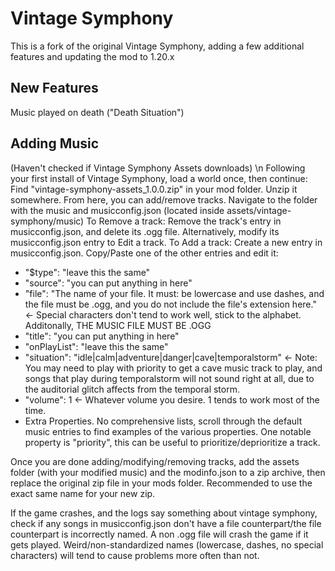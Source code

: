 # Vintage Symphony
This is a fork of the original Vintage Symphony, adding a few additional features and updating the mod to 1.20.x

## New Features
Music played on death ("Death Situation")

## Adding Music
(Haven't checked if Vintage Symphony Assets downloads) \n
Following your first install of Vintage Symphony, load a world once, then continue:
Find "vintage-symphony-assets_1.0.0.zip" in your mod folder.
Unzip it somewhere.
From here, you can add/remove tracks. Navigate to the folder with the music and musicconfig.json (located inside assets/vintage-symphony/music)
To Remove a track:
Remove the track's entry in musicconfig.json, and delete its .ogg file.
Alternatively, modify its musicconfig.json entry to Edit a track.
To Add a track:
Create a new entry in musicconfig.json. Copy/Paste one of the other entries and edit it:
- "$type": "leave this the same"
- "source": "you can put anything in here"
- "file": "The name of your file. It must: be lowercase and use dashes, and the file must be .ogg, and you do not include the file's extension here." <- Special characters don't tend to work well, stick to the alphabet. Additonally, THE MUSIC FILE MUST BE .OGG
- "title": "you can put anything in here"
- "onPlayList": "leave this the same"
- "situation": "idle|calm|adventure|danger|cave|temporalstorm" <- Note: You may need to play with priority to get a cave music track to play, and songs that play during temporalstorm will not sound right at all, due to the auditorial glitch affects from the temporal storm.
- "volume": 1 <- Whatever volume you desire. 1 tends to work most of the time.
- Extra Properties. No comprehensive lists, scroll through the default music entries to find examples of the various properties. One notable property is "priority", this can be useful to prioritize/deprioritize a track.

Once you are done adding/modifying/removing tracks, add the assets folder (with your modified music) and the modinfo.json to a zip archive, then replace the original zip file in your mods folder. Recommended to use the exact same name for your new zip.

If the game crashes, and the logs say something about vintage symphony, check if any songs in musicconfig.json don't have a file counterpart/the file counterpart is incorrectly named.
A non .ogg file will crash the game if it gets played.
Weird/non-standardized names (lowercase, dashes, no special characters) will tend to cause problems more often than not.
